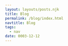 ```yaml
---
layout: layouts/posts.njk
title: Blog
permalink: /blog/index.html
navtitle: Blog
tags:
  - nav
date: 0003-12-12
---
```

